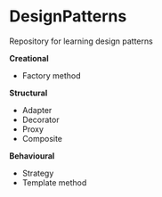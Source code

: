 # DesignPatterns
Repository for learning design patterns

**Creational**
- Factory method

**Structural**
- Adapter
- Decorator
- Proxy
- Composite

**Behavioural**
- Strategy
- Template method
